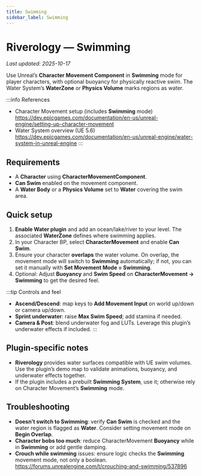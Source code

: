 ```yaml
---
title: Swimming
sidebar_label: Swimming
---
```


# Riverology — Swimming

_Last updated: 2025-10-17_

Use Unreal’s **Character Movement Component** in **Swimming** mode for player characters, with optional buoyancy for physically reactive swim. The Water System’s **WaterZone** or **Physics Volume** marks regions as water.

:::info References
- Character Movement setup (includes **Swimming** mode)  
  https://dev.epicgames.com/documentation/en-us/unreal-engine/setting-up-character-movement
- Water System overview (UE 5.6)  
  https://dev.epicgames.com/documentation/en-us/unreal-engine/water-system-in-unreal-engine
:::

## Requirements
- A **Character** using **CharacterMovementComponent**.
- **Can Swim** enabled on the movement component.
- A **Water Body** or a **Physics Volume** set to **Water** covering the swim area.

## Quick setup
1. **Enable Water plugin** and add an ocean/lake/river to your level. The associated **WaterZone** defines where swimming applies.  
2. In your Character BP, select **CharacterMovement** and enable **Can Swim**.  
3. Ensure your character **overlaps** the water volume. On overlap, the movement mode will switch to **Swimming** automatically; if not, you can set it manually with **Set Movement Mode = Swimming**.
4. Optional: Adjust **Buoyancy** and **Swim Speed** on **CharacterMovement → Swimming** to get the desired feel.

:::tip Controls and feel
- **Ascend/Descend**: map keys to **Add Movement Input** on world up/down or camera up/down.  
- **Sprint underwater**: raise **Max Swim Speed**; add stamina if needed.  
- **Camera & Post**: blend underwater fog and LUTs. Leverage this plugin’s underwater effects if included.
:::

## Plugin‑specific notes
- **Riverology** provides water surfaces compatible with UE swim volumes. Use the plugin’s demo map to validate animations, buoyancy, and underwater effects together.
- If the plugin includes a prebuilt **Swimming System**, use it; otherwise rely on Character Movement’s **Swimming** mode.

## Troubleshooting
- **Doesn’t switch to Swimming**: verify **Can Swim** is checked and the water region is flagged as **Water**. Consider setting movement mode on **Begin Overlap**.  
- **Character bobs too much**: reduce CharacterMovement **Buoyancy** while in **Swimming** or add gentle damping.  
- **Crouch while swimming** issues: ensure logic checks the **Swimming** movement mode, not only a boolean.  
  https://forums.unrealengine.com/t/crouching-and-swimming/537896

